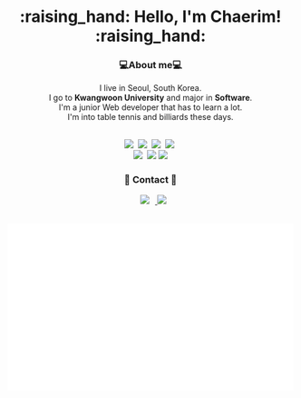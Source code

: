 <div align=center>
<h1> :raising_hand: Hello, I'm Chaerim! :raising_hand: </h1>


<h3> 💻About me💻 </h3>
I live in Seoul, South Korea. <br>
I go to <strong>Kwangwoon University</strong> and major in <strong>Software</strong>. <br>
I'm a junior Web developer that has to learn a lot. <br>
I'm into table tennis and billiards these days. <br>
<br>

<p align="center">
<img src="https://img.shields.io/badge/Notion-000000?style=flat&logo=Notion&logoColor=white"/></a>&nbsp
<img src="https://img.shields.io/badge/Discord-5865F2?style=flat&logo=Discord&logoColor=white"/></a>&nbsp
<img src="https://img.shields.io/badge/Git-blue?style=flat&logo=Git&logoColor=F05032"/></a>&nbsp
<img src="https://img.shields.io/badge/GitHub-gray?style=flat&logo=GitHub&logoColor=black"/></a>&nbsp<br>
<img src="https://img.shields.io/badge/Python-white?style=flat&logo=Python&logoColor=#3776AB"/></a>&nbsp
<img src="https://img.shields.io/badge/javascript-F7DF1E?style=flat&logo=javascript&logoColor=white&logoWidth=20">
<img src="https://img.shields.io/badge/React-61DAFB?style=flat&logo=React&logoWidth=20&logoColor=white"/>

</p>

### :love_letter: Contact :love_letter:
<p align="center">
<a href="https://www.instagram.com/perarduaadastra__/">
<img src="https://img.shields.io/badge/perarduaadastra__-E4405F?style=flat&logo=Instagram&logoColor=FFFFFF&link=https://www.instagram.com/perarduaadastra__/"
style="height : auto; margin-left : 10px; margin-right : 10px;"/>
</a>
<a href="mailto:dasapcr@gmail.com">
 <img src="https://img.shields.io/badge/dasapcr@gmail.com-d14836?style=flat&logo=Gmail&logoColor=white&link=dasapcr@gmail.com"/></a><br><br>
</p>
 

![](https://github.com/kyu0918/github-stats-transparent/blob/output/generated/languages.svg)

</div>
